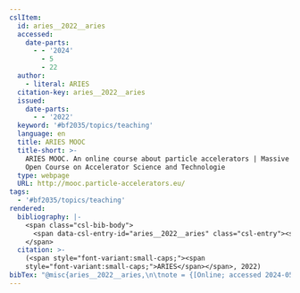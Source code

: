 ```yaml
---
cslItem:
  id: aries__2022__aries
  accessed:
    date-parts:
      - - '2024'
        - 5
        - 22
  author:
    - literal: ARIES
  citation-key: aries__2022__aries
  issued:
    date-parts:
      - - '2022'
  keyword: '#bf2035/topics/teaching'
  language: en
  title: ARIES MOOC
  title-short: >-
    ARIES MOOC. An online course about particle accelerators | Massive Online
    Open Course on Accelerator Science and Technologie
  type: webpage
  URL: http://mooc.particle-accelerators.eu/
tags:
  - '#bf2035/topics/teaching'
rendered:
  bibliography: |-
    <span class="csl-bib-body">
      <span data-csl-entry-id="aries__2022__aries" class="csl-entry"><span class='author-bib'>ARIES</span>. <span class='date-bib'>(2022)</span>. <span class='title'><b><i>ARIES MOOC</i></b></span>. <span class='URL'><a href='http://mooc.particle-accelerators.eu/'>LINK</a></span></span>
    </span>
  citation: >-
    (<span style="font-variant:small-caps;"><span
    style="font-variant:small-caps;">ARIES</span></span>, 2022)
bibTex: "@misc{aries__2022__aries,\n\tnote = {[Online; accessed 2024-05-22]},\n\tauthor = {{ARIES}},\n\tyear = {2022},\n\ttitle = {ARIES {MOOC}},\n\turl = {http://mooc.particle-accelerators.eu/},\n\thowpublished = {http://mooc.particle-accelerators.eu/},\n}\n\n"
---
```

